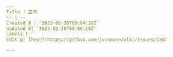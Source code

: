 ```yaml
---
Title | 生命
-- | --
Created @ | `2023-02-20T09:04:30Z`
Updated @| `2023-02-20T09:06:10Z`
Labels | ``
Edit @| [here](https://github.com/junxnone/wiki/issues/130)

---
```


